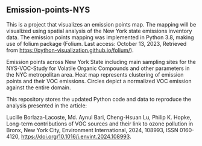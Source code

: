 ## Emission-points-NYS
This is a project that visualizes an emission points map. The mapping will be visualized using spatial analysis of the New York state emissions inventory data. 
The emission points mapping was implemented in Python 3.8, making use of folium package (Folium. Last access: October 13, 2023, Retrieved from https://python-visualization.github.io/folium/).

Emission points across New York State including main sampling sites for the NYS-VOC-Study for Volatile Organic Compounds and other parameters in the NYC metropolitan area. Heat map represents clustering of emission points and their VOC emissions. Circles depict a normalized VOC emission against the entire domain.

This repository stores the updated Python code and data to reproduce the analysis presented in the article:

Lucille Borlaza-Lacoste, Md. Aynul Bari, Cheng-Hsuan Lu, Philip K. Hopke, Long-term contributions of VOC sources and their link to ozone pollution in Bronx, New York City, Environment International, 2024, 108993, ISSN 0160-4120, https://doi.org/10.1016/j.envint.2024.108993.
